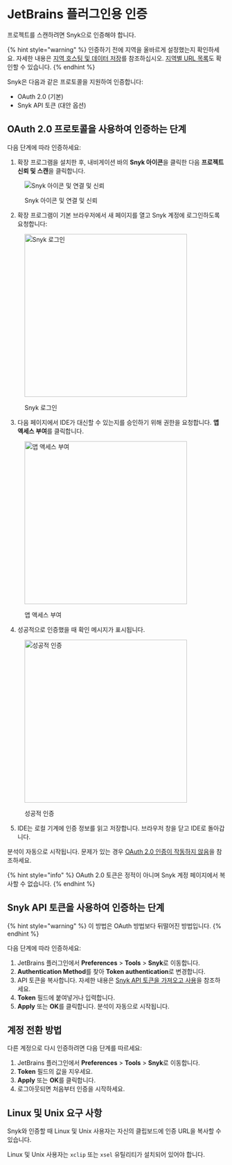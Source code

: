 # JetBrains 플러그인용 인증

프로젝트를 스캔하려면 Snyk으로 인증해야 합니다.

{% hint style="warning" %}
인증하기 전에 지역을 올바르게 설정했는지 확인하세요. 자세한 내용은 [지역 호스팅 및 데이터 저장](../../../working-with-snyk/regional-hosting-and-data-residency.md)를 참조하십시오. [지역별 URL 목록](../../../working-with-snyk/regional-hosting-and-data-residency.md#regional-urls)도 확인할 수 있습니다.
{% endhint %}

Snyk은 다음과 같은 프로토콜을 지원하여 인증합니다:

* OAuth 2.0 (기본)
* Snyk API 토큰 (대안 옵션)

## OAuth 2.0 프로토콜을 사용하여 인증하는 단계

다음 단계에 따라 인증하세요:

1. 확장 프로그램을 설치한 후, 내비게이션 바의 **Snyk 아이콘**을 클릭한 다음 **프로젝트 신뢰 및 스캔**을 클릭합니다.

<figure><img src="https://docs.snyk.io/~gitbook/image?url=https%3A%2F%2F2533899886-files.gitbook.io%2F%7E%2Ffiles%2Fv0%2Fb%2Fgitbook-x-prod.appspot.com%2Fo%2Fspaces%252F-MdwVZ6HOZriajCf5nXH%252Fuploads%252F3Jbz4DhVMaexKQpCZeCm%252FSCR-20240821-twbu.png%3Falt%3Dmedia%26token%3D7ca02316-3500-4418-a413-93938b69f225&#x26;width=768&#x26;dpr=1&#x26;quality=100&#x26;sign=fe4685e0&#x26;sv=2" alt="Snyk 아이콘 및 연결 및 신뢰"><figcaption><p>Snyk 아이콘 및 연결 및 신뢰</p></figcaption></figure>

2. 확장 프로그램이 기본 브라우저에서 새 페이지를 열고 Snyk 계정에 로그인하도록 요청합니다:

<figure><img src="https://docs.snyk.io/~gitbook/image?url=https%3A%2F%2F2533899886-files.gitbook.io%2F%7E%2Ffiles%2Fv0%2Fb%2Fgitbook-x-prod.appspot.com%2Fo%2Fspaces%252F-MdwVZ6HOZriajCf5nXH%252Fuploads%252FuJIIqXr8i3KqhoEO15rl%252FSCR-20240821-qogt.png%3Falt%3Dmedia%26token%3Dabb4fa92-53ea-4d10-bad5-0b6f46eee9e1&#x26;width=768&#x26;dpr=1&#x26;quality=100&#x26;sign=1e960e53&#x26;sv=2" alt="Snyk 로그인" width="375"><figcaption><p>Snyk 로그인</p></figcaption></figure>

3. 다음 페이지에서 IDE가 대신할 수 있는지를 승인하기 위해 권한을 요청합니다. **앱 액세스 부여**를 클릭합니다.

<figure><img src="https://docs.snyk.io/~gitbook/image?url=https%3A%2F%2F2533899886-files.gitbook.io%2F%7E%2Ffiles%2Fv0%2Fb%2Fgitbook-x-prod.appspot.com%2Fo%2Fspaces%252F-MdwVZ6HOZriajCf5nXH%252Fuploads%252FMJFAK5Z7El4iwNgTpeC3%252FSCR-20240821-qnpy.png%3Falt%3Dmedia%26token%3Dfc7df895-8bf4-4a5a-8682-2355df1cd921&#x26;width=768&#x26;dpr=1&#x26;quality=100&#x26;sign=d245441b&#x26;sv=2" alt="앱 액세스 부여" width="375"><figcaption><p>앱 액세스 부여</p></figcaption></figure>

4. 성공적으로 인증했을 때 확인 메시지가 표시됩니다.

<figure><img src="https://docs.snyk.io/~gitbook/image?url=https%3A%2F%2F2533899886-files.gitbook.io%2F%7E%2Ffiles%2Fv0%2Fb%2Fgitbook-x-prod.appspot.com%2Fo%2Fspaces%252F-MdwVZ6HOZriajCf5nXH%252Fuploads%252FyPOisvpzyLdvxhFsnZfm%252FSCR-20240821-qrgp.png%3Falt%3Dmedia%26token%3D05c46314-750c-45d8-9c8e-1ad8906f6eba&#x26;width=768&#x26;dpr=1&#x26;quality=100&#x26;sign=629f155a&#x26;sv=2" alt="성공적 인증" width="375"><figcaption><p>성공적 인증</p></figcaption></figure>

5. IDE는 로컬 기계에 인증 정보를 읽고 저장합니다. 브라우저 창을 닫고 IDE로 돌아갑니다.

분석이 자동으로 시작됩니다. 문제가 있는 경우 [OAuth 2.0 인증이 작동하지 않음](../troubleshooting-ides/how-to-set-environment-variables-by-operating-system-os-for-ides-and-cli-1.md)을 참조하세요.

{% hint style="info" %}
OAuth 2.0 토큰은 정적이 아니며 Snyk 계정 페이지에서 복사할 수 없습니다.
{% endhint %}

## Snyk API 토큰을 사용하여 인증하는 단계

{% hint style="warning" %}
이 방법은 OAuth 방법보다 뒤떨어진 방법입니다.
{% endhint %}

다음 단계에 따라 인증하세요:

1. JetBrains 플러그인에서 **Preferences** > **Tools** > **Snyk**로 이동합니다.
2. **Authentication Method**를 찾아 **Token authentication**로 변경합니다.
3. API 토큰을 복사합니다. 자세한 내용은 [Snyk API 토큰을 가져오고 사용](../../../getting-started/#obtain-and-use-your-snyk-api-token)을 참조하세요.
4. **Token** 필드에 붙여넣거나 입력합니다.
5. **Apply** 또는 **OK**를 클릭합니다. 분석이 자동으로 시작됩니다.

## 계정 전환 방법

다른 계정으로 다시 인증하려면 다음 단계를 따르세요:

1. JetBrains 플러그인에서 **Preferences** > **Tools** > **Snyk**로 이동합니다.
2. **Token** 필드의 값을 지우세요.
3. **Apply** 또는 **OK**를 클릭합니다.
4. 로그아웃되면 처음부터 인증을 시작하세요.

## Linux 및 Unix 요구 사항

Snyk와 인증할 때 Linux 및 Unix 사용자는 자신의 클립보드에 인증 URL을 복사할 수 있습니다.

Linux 및 Unix 사용자는 `xclip` 또는 `xsel` 유틸리티가 설치되어 있어야 합니다.
